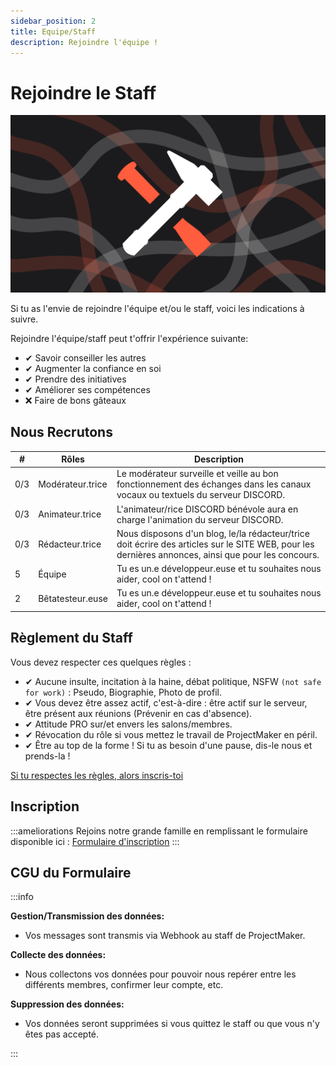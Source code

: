 ```yaml
---
sidebar_position: 2
title: Equipe/Staff
description: Rejoindre l'équipe !
---
```


# Rejoindre le Staff

![partner_big_img](../../static/img/Slide9.png)

Si tu as l'envie de rejoindre l'équipe et/ou le staff, voici les indications à suivre.

Rejoindre l'équipe/staff peut t'offrir l'expérience suivante:

- ✔ Savoir conseiller les autres
- ✔ Augmenter la confiance en soi
- ✔ Prendre des initiatives
- ✔ Améliorer ses compétences
- ❌ Faire de bons gâteaux

## Nous Recrutons

| #     | Rôles             | Description                                                                                                                                                                                                                   |
| ----- | ----------------- | ----------------------------------------------------------------------------------------------------------------------------------------------------------------------------------------------------------------------------- |
| 0/3   | Modérateur.trice  | Le modérateur surveille et veille au bon fonctionnement des échanges dans les canaux vocaux ou textuels du serveur DISCORD.                                                                                                   |
| 0/3   | Animateur.trice   | L'animateur/rice DISCORD bénévole aura en charge l'animation du serveur DISCORD.                                                                                                                                              |
| 0/3   | Rédacteur.trice   | Nous disposons d'un blog, le/la rédacteur/trice doit écrire des articles sur le SITE WEB, pour les dernières annonces, ainsi que pour les concours.                                                                       |
| 5     | Équipe             | Tu es un.e développeur.euse et tu souhaites nous aider, cool on t'attend !                                                                                                                                                   |
| 2     | Bêtatesteur.euse  | Tu es un.e développeur.euse et tu souhaites nous aider, cool on t'attend !                                                                                                                                                   |

## Règlement du Staff

Vous devez respecter ces quelques règles :

- ✔ Aucune insulte, incitation à la haine, débat politique, NSFW `(not safe for work)` : Pseudo, Biographie, Photo de profil.
- ✔ Vous devez être assez actif, c'est-à-dire : être actif sur le serveur, être présent aux réunions (Prévenir en cas d'absence).
- ✔ Attitude PRO sur/et envers les salons/membres.
- ✔ Révocation du rôle si vous mettez le travail de ProjectMaker en péril.
- ✔ Être au top de la forme ! Si tu as besoin d'une pause, dis-le nous et prends-la !

[Si tu respectes les règles, alors inscris-toi](#inscription)

## Inscription

:::ameliorations
Rejoins notre grande famille en remplissant le formulaire disponible ici : [Formulaire d'inscription](https://project-maker.fr/form/job)
:::

## CGU du Formulaire
:::info

**Gestion/Transmission des données:**

- Vos messages sont transmis via Webhook au staff de ProjectMaker.

**Collecte des données:**

- Nous collectons vos données pour pouvoir nous repérer entre les différents membres, confirmer leur compte, etc.

**Suppression des données:**

- Vos données seront supprimées si vous quittez le staff ou que vous n'y êtes pas accepté.

:::
